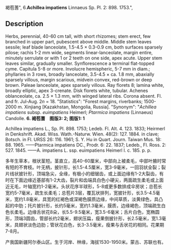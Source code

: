 褐苞蓍",
6.**Achillea impatiens** Linnaeus Sp. Pl. 2: 898. 1753.",

## Description
Herbs, perennial, 40-60 cm tall, with short rhizomes; stem erect, few branched in upper part, pubescent above middle. Middle stem leaves sessile; leaf blade lanceolate, 1.5-4.5 × 0.3-0.9 cm, both surfaces sparsely pilose; rachis 1-2 mm wide, segments linear-lanceolate, margin entire, minutely serrulate or with 1 or 2 teeth on one side, apex acute. Upper stem leaves similar, gradually smaller. Synflorescence a terminal flat-topped cyme. Capitula 5-8 or more. Involucre hemispheric, 5-7 mm in diam.; phyllaries in 3 rows, broadly lanceolate, 3.5-4.5 × ca. 1.8 mm, abaxially sparsely villous, margin scarious, midvein convex, red-brown or deep brown. Paleae lanceolate, apex sparsely villous. Ray florets 8; lamina white, broadly elliptic, apex 3-crenate. Disk florets white, tubular. Achenes oblanceolate, ca. 2.5 × 1.3 mm, with winged lateral ribs. Corona absent. Fl. and fr. Jul-Aug. 2*n* = 18.
  "Statistics": "Forest margins, riverbanks; 1500-2000 m. Xinjiang [Kazakhstan, Mongolia, Russia].
  "Synonym": "*Achillea impatiens* subsp. *euimpatiens* Heimerl; *Ptarmica impatiens* (Linnaeus) Candolle.
**6. 褐苞蓍　图版3: 2; 图版1: 1**

Achillea impatiens L., Sp. Pl. 898. 1753; Ledeb. Fl. Alt. 4. 123. 1833; Heirmerl in Denkshrift. Akad. Wiss. Wath.-Naturw. Wien. 48(2): 127. 1884. in clave; Botsch. in Fl. URSS 26: 116. 1961; S. Y. Hu in Quart. Journ. Taiwan Mus. 18: 88. 1965. ——Ptarmica impatiens DC., Prodr. 6: 22. 1837; Ledeb., Fl. Ross. 2: 527. 1845. ——A. impatiens L. ssp. euimpatiens Heimerl l. c. 185. p. p.

多年生草本，根状茎短。茎直立，高40-60厘米，中部向上被柔毛，中部叶腋时常有短的不育枝。叶无柄，披针形，长1.5-4.5厘米，宽3-9毫米，一回羽状全裂；裂片线状披针形，顶端急尖，全缘，有极小的细锯齿，或上面边缘有1-2大裂齿，有时在下面边缘近基部有1-2大齿，裂片和齿端具白色小硬尖，两面疏生柔毛或上面近无毛，叶轴宽约1-2毫米。头状花序半球形，5-8或更多数排成伞房状；总苞长宽约5-7毫米，疏生长柔毛；总苞片3层，覆瓦状排列，宽披针形，长3.5-4.5毫米，宽约1.8毫米，具宽的红褐色或深褐色膜质边缘，中间草质，淡黄绿色，具凸起的中肋；托片披针形，长约5毫米，宽约1.3毫米，膜质，边缘褐色，顶端疏生白色长柔毛。边缘舌状花8朵，长5.5-9.5毫米，宽3.5-6毫米；舌片白色，宽椭圆形，顶端3圆齿，管部长约2毫米，翅状压扁，瘦果倒披针形，长2.5毫米，宽1.3毫米，具翅状淡色边肋；管状花白色，长3-3.5毫米，瘦果与舌状花的相同。花果期7-8月。

产我国新疆阿尔泰山区。生于河岸、林缘，海拔1530-1950米。蒙古、苏联也有。
